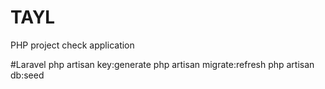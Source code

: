 # TAYL
PHP project check application

#Laravel
php artisan key:generate
php artisan migrate:refresh
php artisan db:seed

